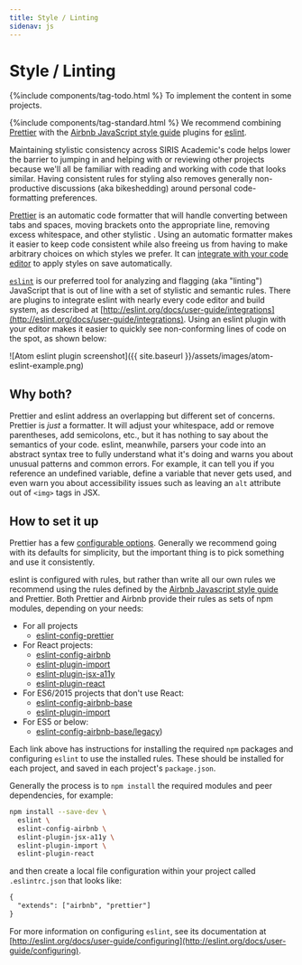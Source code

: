 ```yaml
---
title: Style / Linting
sidenav: js
---
```


# Style / Linting

{%include components/tag-todo.html %}
To implement the content in some projects.

{%include components/tag-standard.html %}
We recommend combining [Prettier](https://prettier.io) with the
[Airbnb JavaScript style guide](https://github.com/airbnb/javascript) plugins
for [eslint](https://eslint.org).

Maintaining stylistic consistency across SIRIS Academic's code helps lower the barrier to
jumping in and helping with or reviewing other projects because we'll all be
familiar with reading and working with code that looks similar. Having
consistent rules for styling also removes generally non-productive discussions
(aka bikeshedding) around personal code-formatting preferences.

[Prettier](https://prettier.io) is an automatic code formatter that will handle
converting between tabs and spaces, moving brackets onto the appropriate line,
removing excess whitespace, and other stylistic . Using an automatic formatter
makes it easier to keep code consistent while also freeing us from having to
make arbitrary choices on which styles we prefer. It can
[integrate with your code editor](https://prettier.io/docs/en/editors.html) to
apply styles on save automatically.

[`eslint`](http://eslint.org/) is our preferred tool for analyzing and flagging
(aka "linting") JavaScript that is out of line with a set of stylistic and
semantic rules. There are plugins to integrate eslint with nearly every code
editor and build system, as described at
[http://eslint.org/docs/user-guide/integrations](http://eslint.org/docs/user-guide/integrations).
Using an eslint plugin with your editor makes it easier to quickly see
non-conforming lines of code on the spot, as shown below:

![Atom eslint plugin screenshot]({{ site.baseurl }}/assets/images/atom-eslint-example.png)

## Why both?

Prettier and eslint address an overlapping but different set of concerns.
Prettier is _just_ a formatter. It will adjust your whitespace, add or remove
parentheses, add semicolons, etc., but it has nothing to say about the
semantics of your code. eslint, meanwhile, parsers your code into an abstract
syntax tree to fully understand what it's doing and warns you about unusual
patterns and common errors. For example, it can tell you if you reference an
undefined variable, define a variable that never gets used, and even warn you
about accessibility issues such as leaving an `alt` attribute out of `<img>`
tags in JSX.

## How to set it up

Prettier has a few [configurable options](https://prettier.io/docs/en/options.html).
Generally we recommend going with its defaults for simplicity, but the
important thing is to pick something and use it consistently.

eslint is configured with rules, but rather than write all our own rules we
recommend using the rules defined by the [Airbnb Javascript style guide](https://github.com/airbnb/javascript)
and Prettier. Both Prettier and Airbnb provide their rules as sets of npm
modules, depending on your needs:

- For all projects
  - [eslint-config-prettier](https://www.npmjs.com/package/eslint-config-prettier)
- For React projects:
  - [eslint-config-airbnb](https://www.npmjs.com/package/eslint-config-airbnb)
  - [eslint-plugin-import](https://www.npmjs.com/package/eslint-plugin-import)
  - [eslint-plugin-jsx-a11y](https://www.npmjs.com/package/eslint-plugin-jsx-a11y)
  - [eslint-plugin-react](https://www.npmjs.com/package/eslint-plugin-react)
- For ES6/2015 projects that don't use React:
  - [eslint-config-airbnb-base](https://www.npmjs.com/package/eslint-config-airbnb-base)
  - [eslint-plugin-import](https://www.npmjs.com/package/eslint-plugin-import)
- For ES5 or below:
  - [eslint-config-airbnb-base/legacy](https://www.npmjs.com/package/eslint-config-airbnb-base#eslint-config-airbnb-baselegacy))

Each link above has instructions for installing the required `npm` packages and
configuring `eslint` to use the installed rules. These should be installed for
each project, and saved in each project's `package.json`.

Generally the process is to `npm install` the required modules and peer
dependencies, for example:

```sh
npm install --save-dev \
  eslint \
  eslint-config-airbnb \
  eslint-plugin-jsx-a11y \
  eslint-plugin-import \
  eslint-plugin-react
```

and then create a local file configuration within your project called
`.eslintrc.json` that looks like:

```txt
{
  "extends": ["airbnb", "prettier"]
}
```

For more information on configuring `eslint`, see its documentation at
[http://eslint.org/docs/user-guide/configuring](http://eslint.org/docs/user-guide/configuring).
